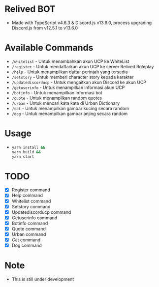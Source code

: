 # Relived BOT
- Made with TypeScript v4.6.3 & Discord.js v13.6.0, process upgrading Discord.js from v12.5.1 to v13.6.0

# Available Commands
- `/whitelist` - Untuk menambahkan akun UCP ke WhiteList
- `/register` - Untuk mendaftarkan akun UCP ke server Relived Roleplay
- `/help` - Untuk menampilkan daftar perintah yang tersedia
- `/setstory` - Untuk memberi character story kepada karakter
- `/updatediscorducp` - Untuk mengaitkan akun Discord ke akun UCP
- `/getuserinfo` - Untuk menampilkan informasi akun UCP
- `/botinfo` - Untuk menampilkan informasi bot
- `/quote` - Untuk menampilkan random quotes
- `/urban` - Untuk mencari kata kata di Urban Dictionary
- `/cat` - Untuk menampilkan gambar kucing secara random
- `/dog` - Untuk menampilkan gambar anjing secara random

# Usage
- ```sh
  yarn install &&
  yarn build &&
  yarn start
  ```

# TODO
- [x] Register command
- [x] Help command
- [x] Whitelist command
- [x] Setstory command
- [x] Updatediscorducp command
- [x] Getuserinfo command
- [x] Botinfo command
- [x] Quote command
- [x] Urban command
- [x] Cat command
- [x] Dog command

# Note
- This is still under development
